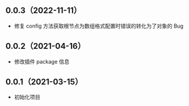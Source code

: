 ## 0.0.3（2022-11-11）

- 修复 config 方法获取根节点为数组格式配置时错误的转化为了对象的 Bug

## 0.0.2（2021-04-16）

- 修改插件 package 信息

## 0.0.1（2021-03-15）

- 初始化项目
